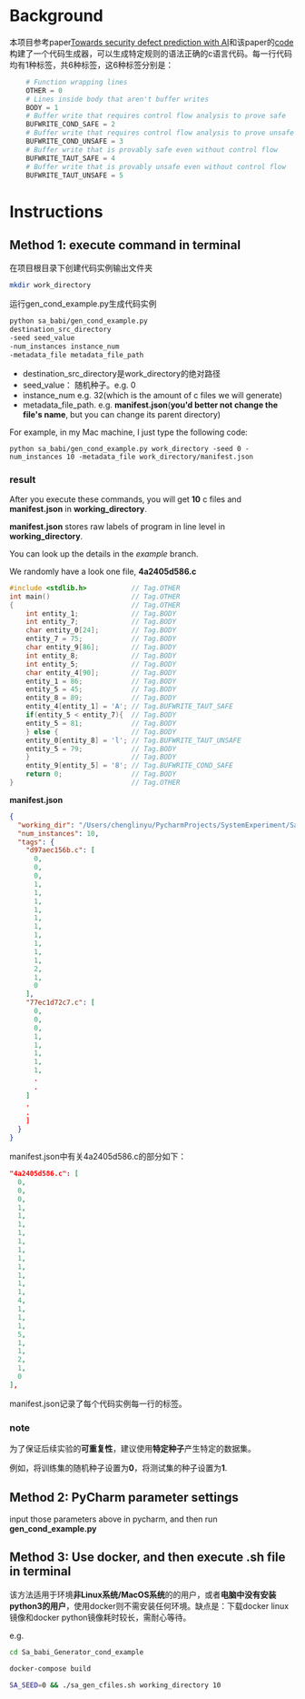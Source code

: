 # Background

本项目参考paper[Towards security defect prediction with AI](https://arxiv.org/pdf/1808.09897.pdfv)和该paper的[code](https://github.com/cmu-sei/sa-bAbI)构建了一个代码生成器，可以生成特定规则的语法正确的c语言代码。每一行代码均有1种标签，共6种标签，这6种标签分别是：

```python
    # Function wrapping lines
    OTHER = 0
    # Lines inside body that aren't buffer writes
    BODY = 1
    # Buffer write that requires control flow analysis to prove safe
    BUFWRITE_COND_SAFE = 2
    # Buffer write that requires control flow analysis to prove unsafe
    BUFWRITE_COND_UNSAFE = 3
    # Buffer write that is provably safe even without control flow
    BUFWRITE_TAUT_SAFE = 4
    # Buffer write that is provably unsafe even without control flow
    BUFWRITE_TAUT_UNSAFE = 5
```



# Instructions
## Method 1: execute command in terminal

在项目根目录下创建代码实例输出文件夹

```bash
mkdir work_directory
```

运行gen_cond_example.py生成代码实例
```bash
python sa_babi/gen_cond_example.py
destination_src_directory
-seed seed_value
-num_instances instance_num
-metadata_file metadata_file_path
```
- destination_src_directory是work_directory的绝对路径
- seed_value： 随机种子。e.g. 0
- instance_num e.g. 32(which is the amount of c files we will generate)
- metadata_file_path. e.g. **manifest.json**(**you'd better not change the file's name**, but you can change its parent directory)

For example, in my Mac machine, I just type the following code:

```shell
python sa_babi/gen_cond_example.py work_directory -seed 0 -num_instances 10 -metadata_file work_directory/manifest.json
```

### result

After you execute these commands, you will get **10** c files and **manifest.json** in **working_directory**. 

**manifest.json** stores raw labels of program in line level in **working_directory**.

You can look up the details in the *example* branch.

We randomly have a look one file,  **4a2405d586.c**

```c
#include <stdlib.h>           // Tag.OTHER
int main()                    // Tag.OTHER
{                             // Tag.OTHER
    int entity_1;             // Tag.BODY
    int entity_7;             // Tag.BODY
    char entity_0[24];        // Tag.BODY
    entity_7 = 75;            // Tag.BODY
    char entity_9[86];        // Tag.BODY
    int entity_8;             // Tag.BODY
    int entity_5;             // Tag.BODY
    char entity_4[90];        // Tag.BODY
    entity_1 = 86;            // Tag.BODY
    entity_5 = 45;            // Tag.BODY
    entity_8 = 89;            // Tag.BODY
    entity_4[entity_1] = 'A'; // Tag.BUFWRITE_TAUT_SAFE
    if(entity_5 < entity_7){  // Tag.BODY
    entity_5 = 81;            // Tag.BODY
    } else {                  // Tag.BODY
    entity_0[entity_8] = 'l'; // Tag.BUFWRITE_TAUT_UNSAFE
    entity_5 = 79;            // Tag.BODY
    }                         // Tag.BODY
    entity_9[entity_5] = '8'; // Tag.BUFWRITE_COND_SAFE
    return 0;                 // Tag.BODY
}                             // Tag.OTHER
```

**manifest.json**

```json
{
  "working_dir": "/Users/chenglinyu/PycharmProjects/SystemExperiment/Sa_babi_all/Sa_babi_Generator_cond_example/work_directory",
  "num_instances": 10,
  "tags": {
    "d97aec156b.c": [
      0,
      0,
      0,
      1,
      1,
      1,
      1,
      1,
      1,
      1,
      1,
      1,
      1,
      2,
      1,
      0
    ],
    "77ec1d72c7.c": [
      0,
      0,
      0,
      1,
      1,
      1,
      1,
      1,
      .
      .
    ]
    .
    .
    ]
  }
}
```

manifest.json中有关4a2405d586.c的部分如下：

```json
"4a2405d586.c": [
  0,
  0,
  0,
  1,
  1,
  1,
  1,
  1,
  1,
  1,
  1,
  1,
  1,
  1,
  4,
  1,
  1,
  1,
  5,
  1,
  1,
  2,
  1,
  0
],
```

manifest.json记录了每个代码实例每一行的标签。

### note

为了保证后续实验的**可重复性**，建议使用**特定种子**产生特定的数据集。

例如，将训练集的随机种子设置为**0**，将测试集的种子设置为**1**.

## Method 2: PyCharm parameter settings

input those parameters above in pycharm, and then run **gen_cond_example.py**

## Method 3: Use docker, and then execute .sh file in terminal

该方法适用于环境**非Linux系统/MacOS系统**的的用户，或者**电脑中没有安装python3的用户**，使用docker则不需安装任何环境。缺点是：下载docker linux镜像和docker python镜像耗时较长，需耐心等待。

e.g.

```bash
cd Sa_babi_Generator_cond_example
```

```bash
docker-compose build
```

```bash
SA_SEED=0 && ./sa_gen_cfiles.sh working_directory 10
```








